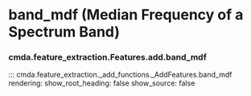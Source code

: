 # band_mdf (Median Frequency of a Spectrum Band)

### cmda.feature_extraction.Features.add.band_mdf
::: cmda.feature_extraction._add_functions._AddFeatures.band_mdf
    rendering:
      show_root_heading: false
      show_source: false